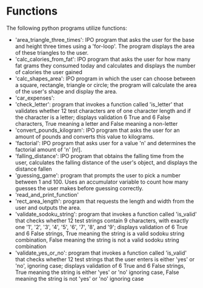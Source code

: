 # Functions
The following python programs utilize functions:

- 'area_triangle_three_times': IPO program that asks the user for the base and height three times using a 'for-loop'. The program displays the area of these triangles to the user.
- 'calc_calories_from_fat': IPO program that asks the user for how many fat grams they consumed today and calculates and displays the number of calories the user gained
- 'calc_shapes_area': IPO program in which the user can choose between a square, rectangle, triangle or circle; the program will calculate the area of the user's shape and display the area.
- 'car_expenses':
- 'check_letter': program that invokes a function called 'is_letter' that validates whether 12 test characters are of one character length and if the character is a letter; displays validation 6 True and 6 False characters, True meaning a letter and False meaning a non-letter
- 'convert_pounds_kilogram': IPO program that asks the user for an amount of pounds and converts this value to kilograms. 
- 'factorial': IPO program that asks user for a value 'n' and determines the factorial amount of 'n' [n!].
- 'falling_distance': IPO program that obtains the falling time from the user, calculates the falling distance of the user's object, and displays the distance fallen
- 'guessing_game': program that prompts the user to pick a number between 1 and 100. Uses an accumulator variable to count how many guesses the user makes before guessing correctly. 
- 'read_and_print_function'
- 'rect_area_length': program that requests the length and width from the user and outputs the area. 
- 'validate_sodoku_string': program that invokes a function called 'is_valid' that checks whether 12 test strings contain 9 characters, with exactly one '1', '2', '3', '4', '5', '6', '7', '8', and '9'; displays validation of 6 True and 6 False strings, True meaning the string is a valid sodoku string combination, False meaning the string is not a valid sodoku string combination
- 'validate_yes_or_no': program that invokes a function called 'is_valid' that checks whether 12 test strings that the user enters is either 'yes' or 'no', ignoring case; displays validation of 6 True and 6 False strings, True meaning the string is either 'yes' or 'no' ignoring case, False meaning the string is not 'yes' or 'no' ignoring case

